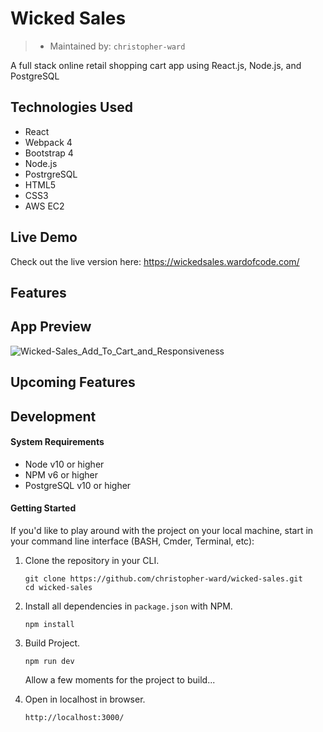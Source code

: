 # Wicked Sales
> - Maintained by: `christopher-ward`

A full stack online retail shopping cart app using React.js, Node.js, and PostgreSQL
## Technologies Used
- React
- Webpack 4
- Bootstrap 4
- Node.js
- PostrgreSQL
- HTML5
- CSS3
- AWS EC2

## Live Demo
Check out the live version here: <https://wickedsales.wardofcode.com/>

## Features

## App Preview
![Wicked-Sales_Add_To_Cart_and_Responsiveness](1_Add_To_Cart_and_Responsiveness.gif)

## Upcoming Features

## Development

#### System Requirements
- Node v10 or higher
- NPM v6 or higher
- PostgreSQL v10 or higher

#### Getting Started
If you'd like to play around with the project on your local machine, start in your command line interface (BASH, Cmder, Terminal, etc):

1. Clone the repository in your CLI.
    ```shell
    git clone https://github.com/christopher-ward/wicked-sales.git
    cd wicked-sales
    ```
1. Install all dependencies in `package.json` with NPM.
    ```shell
    npm install
    ```
1. Build Project.
    ```shell
    npm run dev
    ```
    Allow a few moments for the project to build...
    
1. Open in localhost in browser.
    ```
    http://localhost:3000/
    ```
    
